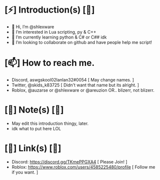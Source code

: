 # [⚡] Introduction(s) [👋]
- 👋 Hi, I’m @shlexware
- 👀 I’m interested in Lua scripting, py & C++
- 🌱 I’m currently learning python & C# or C## idk
- 💞️ I’m looking to collaborate on github and have people help me script!

# [📫] How to reach me. 

- Discord, aswgskool02lanlan32#0054 [ May change names. ]
- Twitter, @skids_k83725 [ Didn't want that name but its alright. ]
- Roblox, @auzarse or @shIexware or @areuzion OR.. bIizerr, not blizerr.

# [📜] Note(s) [📜]

- May edit this introduction thingy, later.
- idk what to put here LOL

# [🔗] Link(s) [🔗]

- Discord: https://discord.gg/TKmePPGXA4 [ Please Join! ]
- Roblox: https://www.roblox.com/users/4585225480/profile [ Follow me if you want. ]
